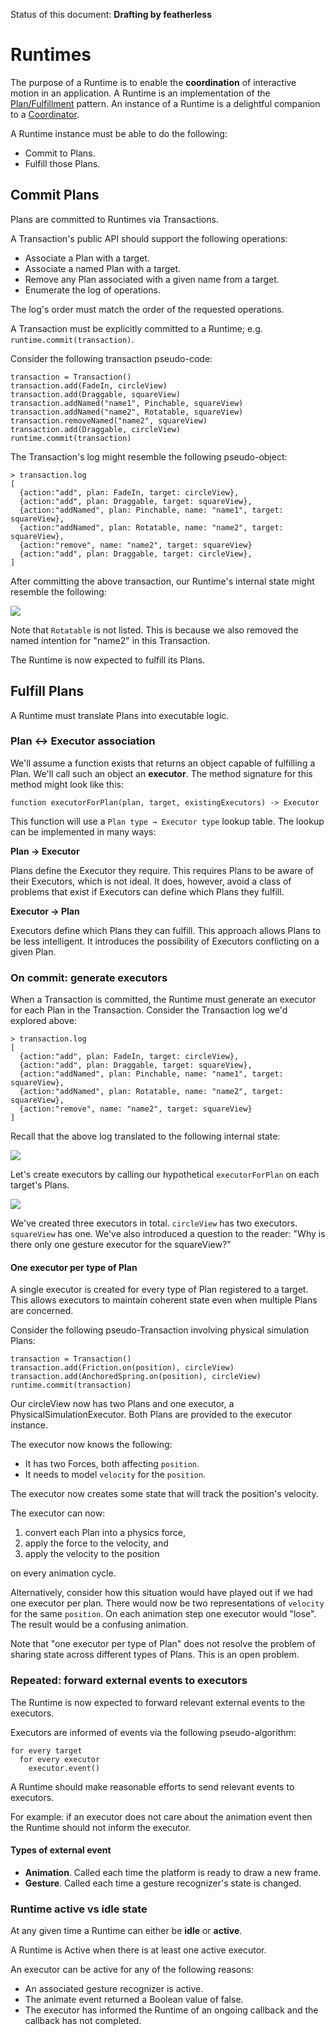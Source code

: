 Status of this document: **Drafting by featherless**

# Runtimes

The purpose of a Runtime is to enable the **coordination** of interactive motion in an application. A Runtime is an implementation of the [Plan/Fulfillment](patterns/plan-fulfillment.md) pattern. An instance of a Runtime is a delightful companion to a [Coordinator](patterns/coordinator-plan.md).

A Runtime instance must be able to do the following:

- Commit to Plans.
- Fulfill those Plans.

## Commit Plans

Plans are committed to Runtimes via Transactions.

A Transaction's public API should support the following operations:

- Associate a Plan with a target.
- Associate a named Plan with a target.
- Remove any Plan associated with a given name from a target.
- Enumerate the log of operations.

The log's order must match the order of the requested operations.

A Transaction must be explicitly committed to a Runtime; e.g. `runtime.commit(transaction)`.

Consider the following transaction pseudo-code:

    transaction = Transaction()
    transaction.add(FadeIn, circleView)
    transaction.add(Draggable, squareView)
    transaction.addNamed("name1", Pinchable, squareView)
    transaction.addNamed("name2", Rotatable, squareView)
    transaction.removeNamed("name2", squareView)
    transaction.add(Draggable, circleView)
    runtime.commit(transaction)

The Transaction's log might resemble the following pseudo-object:

    > transaction.log
    [
      {action:"add", plan: FadeIn, target: circleView},
      {action:"add", plan: Draggable, target: squareView},
      {action:"addNamed", plan: Pinchable, name: "name1", target: squareView},
      {action:"addNamed", plan: Rotatable, name: "name2", target: squareView},
      {action:"remove", name: "name2", target: squareView}
      {action:"add", plan: Draggable, target: circleView},
    ]

After committing the above transaction, our Runtime's internal state might resemble the following:

![](../_assets/TargetManagers.svg)

Note that `Rotatable` is not listed. This is because we also removed the named intention for "name2" in this Transaction.

The Runtime is now expected to fulfill its Plans.

## Fulfill Plans

A Runtime must translate Plans into executable logic.

### Plan ↔ Executor association

We'll assume a function exists that returns an object capable of fulfilling a Plan. We'll call such an object an **executor**. The method signature for this method might look like this:

    function executorForPlan(plan, target, existingExecutors) -> Executor

This function will use a `Plan type → Executor type` lookup table. The lookup can be implemented in many ways:

**Plan → Executor**

Plans define the Executor they require. This requires Plans to be aware of their Executors, which is not ideal. It does, however, avoid a class of problems that exist if Executors can define which Plans they fulfill.

**Executor → Plan**

Executors define which Plans they can fulfill. This approach allows Plans to be less intelligent. It introduces the possibility of Executors conflicting on a given Plan.

### On commit: generate executors

When a Transaction is committed, the Runtime must generate an executor for each Plan in the Transaction. Consider the Transaction log we'd explored above:

    > transaction.log
    [
      {action:"add", plan: FadeIn, target: circleView},
      {action:"add", plan: Draggable, target: squareView},
      {action:"addNamed", plan: Pinchable, name: "name1", target: squareView},
      {action:"addNamed", plan: Rotatable, name: "name2", target: squareView},
      {action:"remove", name: "name2", target: squareView}
    ]

Recall that the above log translated to the following internal state:

![](../_assets/TargetManagers.svg)

Let's create executors by calling our hypothetical `executorForPlan` on each target's Plans.

![](../_assets/Executors.svg)

We've created three executors in total. `circleView` has two executors. `squareView` has one. We've also introduced a question to the reader: "Why is there only one gesture executor for the squareView?"

#### One executor per type of Plan

A single executor is created for every type of Plan registered to a target. This allows executors to maintain coherent state even when multiple Plans are concerned.

Consider the following pseudo-Transaction involving physical simulation Plans:

    transaction = Transaction()
    transaction.add(Friction.on(position), circleView)
    transaction.add(AnchoredSpring.on(position), circleView)
    runtime.commit(transaction)

Our circleView now has two Plans and one executor, a PhysicalSimulationExecutor. Both Plans are provided to the executor instance.

The executor now knows the following:

- It has two Forces, both affecting `position`.
- It needs to model `velocity` for the `position`.

The executor now creates some state that will track the position's velocity.

The executor can now:

1. convert each Plan into a physics force,
2. apply the force to the velocity, and
3. apply the velocity to the position

on every animation cycle.

Alternatively, consider how this situation would have played out if we had one executor per plan. There would now be two representations of `velocity` for the same `position`. On each animation step one executor would "lose". The result would be a confusing animation.

Note that "one executor per type of Plan" does not resolve the problem of sharing state across different types of Plans. This is an open problem.

### Repeated: forward external events to executors

The Runtime is now expected to forward relevant external events to the executors.

Executors are informed of events via the following pseudo-algorithm:

    for every target
      for every executor
        executor.event()

A Runtime should make reasonable efforts to send relevant events to executors.

For example: if an executor does not care about the animation event then the Runtime should not inform the executor.

#### Types of external event

- **Animation**. Called each time the platform is ready to draw a new frame.
- **Gesture**. Called each time a gesture recognizer's state is changed.

### Runtime active vs idle state

At any given time a Runtime can either be **idle** or **active**.

A Runtime is Active when there is at least one active executor.

An executor can be active for any of the following reasons:

- An associated gesture recognizer is active.
- The animate event returned a Boolean value of false.
- The executor has informed the Runtime of an ongoing callback and the callback has not completed.